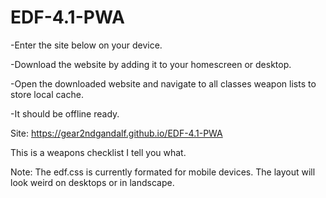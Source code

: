# EDF-4.1-PWA
-Enter the site below on your device.

-Download the website by adding it to your homescreen or desktop.

-Open the downloaded website and navigate to all classes weapon lists to store local cache.

-It should be offline ready.

Site: https://gear2ndgandalf.github.io/EDF-4.1-PWA

This is a weapons checklist I tell you what.

Note: The edf.css is currently formated for mobile devices. The layout will look weird on desktops or in landscape.
